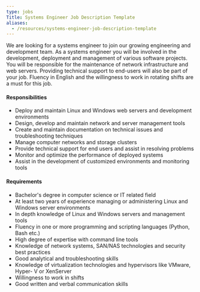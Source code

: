 ```yaml
---
type: jobs
Title: Systems Engineer Job Description Template
aliases:
  - /resources/systems-engineer-job-description-template
---
```


We are looking for a systems engineer to join our growing engineering and development team. As a systems engineer you will be involved in the development, deployment and management of various software projects. You will be responsible for the maintenance of network infrastructure and web servers. Providing technical support to end-users will also be part of your job. Fluency in English and the willingness to work in rotating shifts are a must for this job.

#### Responsibilities

- Deploy and maintain Linux and Windows web servers and development environments
- Design, develop and maintain network and server management tools
- Create and maintain documentation on technical issues and troubleshooting techniques
- Manage computer networks and storage clusters
- Provide technical support for end users and assist in resolving problems
- Monitor and optimize the performance of deployed systems
- Assist in the development of customized environments and monitoring tools

#### Requirements

- Bachelor's degree in computer science or IT related field
- At least two years of experience managing or administering Linux and Windows server environments
- In depth knowledge of Linux and Windows servers and management tools
- Fluency in one or more programming and scripting languages (Python, Bash etc.)
- High degree of expertise with command line tools
- Knowledge of network systems, SAN/NAS technologies and security best practices
- Good analytical and troubleshooting skills
- Knowledge of virtualization technologies and hypervisors like VMware, Hyper- V or XenServer
- Willingness to work in shifts
- Good written and verbal communication skills

